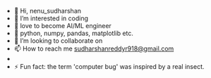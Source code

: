 - 👋 Hi, nenu_sudharshan
- 👀 I’m interested in coding
- 🥅 love to become AI/ML engineer 
- 🌱 python, numpy, pandas, matplotlib etc.
- 💞️ I’m looking to collaborate on 
- 📫 How to reach me sudharshanreddyr918@gmail.com
- 
- ⚡ Fun fact: the term 'computer bug' was inspired by a real insect.

<!---
nenusudharshan/nenusudharshan is a ✨ special ✨ repository because its `README.md` (this file) appears on your GitHub profile.
You can click the Preview link to take a look at your changes.
--->
